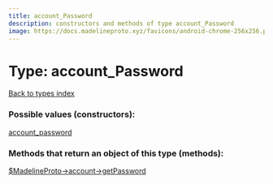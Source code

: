 ```yaml
---
title: account_Password
description: constructors and methods of type account_Password
image: https://docs.madelineproto.xyz/favicons/android-chrome-256x256.png
---
```

# Type: account\_Password  
[Back to types index](index.md)



### Possible values (constructors):

[account\_password](../constructors/account_password.md)  



### Methods that return an object of this type (methods):

[$MadelineProto->account->getPassword](../methods/account_getPassword.md)  



